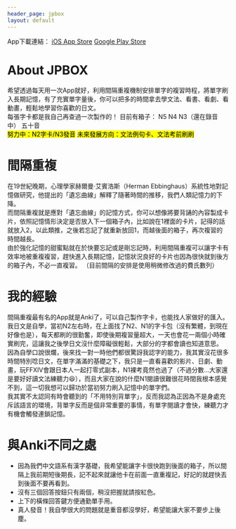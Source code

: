 ```yaml
---
header_page: jpbox
layout: default
---
```


App下載連結： [iOS App Store](https://apps.apple.com/tw/app/jpbox/id1597878658)     [Google Play Store](https://play.google.com/store/apps/details?id=com.chundev.tangobox)

# About JPBOX
希望透過每天用一次App就好，利用間隔重複機制安排單字的複習時程，將單字刷入長期記憶，有了充實單字量後，你可以把多的時間拿去學文法、看書、看劇、看動畫，輕鬆地學習你喜歡的日文。  
每張字卡都是我自己再查過一次製作的！
目前有箱子： 
N5
N4
N3（還在錄音中）
五十音  
<mark class="yellow">努力中：N2字卡/N3發音</mark>
<mark class="green">未來發展方向：文法例句卡、文法考前刷刷</mark>


# 間隔重複
在19世紀晚期，心理學家赫爾曼·艾賓浩斯（Herman Ebbinghaus）系統性地對記憶做研究，他提出的「遺忘曲線」解釋了隨著時間的推移，我們人類記憶力的下降。  
而間隔重複就是應對「遺忘曲線」的記憶方式，你可以想像將要背誦的內容製成卡片，依照記憶情形決定是否放入下一個箱子內，比如說在1裡面的卡片，記得的話就放入2，以此類推，之後若忘記了就重新放回1，而越後面的箱子，再次複習的時間越長。  
由於強化記憶的甜蜜點就在於快要忘記或是剛忘記時，利用間隔重複可以讓字卡有效率地被重複複習，趕快進入長期記憶，記憶狀況良好的卡片也因為很快就到後方的箱子內，不必一直複習。
（目前間隔的安排是使用稍微修改過的費氏數列）
# 我的經驗
間隔重複最有名的App就是Anki了，可以自己製作字卡，也能找人家做好的匯入。我日文是自學，當初N2左右時，在上面找了N2、N1的字卡包（沒有繁體，到現在好像也是），每天都刷的很勤奮，即使後期複習量超大，一天也會花一兩個小時確實刷完，這讓我之後學日文沒什麼障礙很輕鬆，大部分的字都會讀也知道意思。  
因為自學口說很爛，後來找一對一時他們都很驚訝我認字的能力，我其實沒花很多時間特別唸日文，在單字滿滿的基礎之下，我只是一直看喜歡的影片、日劇、動畫，玩FFXIV會跟日本人一起打零式副本，N1裸考竟然也過了（不過分數...大家還是要好好讀文法練聽力😆），而且大家在說的什麼N1閱讀很難很花時間我根本感覺不到，這一切我想可以歸功於當初努力刷入記憶中的單字們。  
我其實不太認同有時會聽到的「不用特別背單字」，反而我認為正因為不是身處充斥該語言的環境，背單字反而是個非常重要的事情，有單字閱讀才會快，練聽力才有機會觸發連鎖記憶。
# 與Anki不同之處
- 因為我們中文語系有漢字基礎，我希望能讓字卡很快跑到後面的箱子，所以間隔上我前期短後期長，記不起來就讓他卡在前面一直重複記，好記的就趕快丟到後面不要再看到。
- 沒有三個回答按鈕只有兩個，稍沒把握就請按紅色。
- 上下的橫條回答鍵方便通勤單手用。
- 真人發音！我自學很大的問題就是重音都沒學好，希望能讓大家不要步上後塵。
